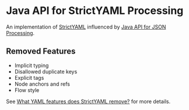 # Java API for StrictYAML Processing

An implementation of [StrictYAML](https://github.com/crdoconnor/strictyaml) influenced by [Java API for JSON Processing](https://github.com/eclipse-ee4j/jsonp).

## Removed Features
- Implicit typing
- Disallowed duplicate keys
- Explicit tags
- Node anchors and refs
- Flow style

See [What YAML features does StrictYAML remove?](https://hitchdev.com/strictyaml/features-removed/) for more details.

